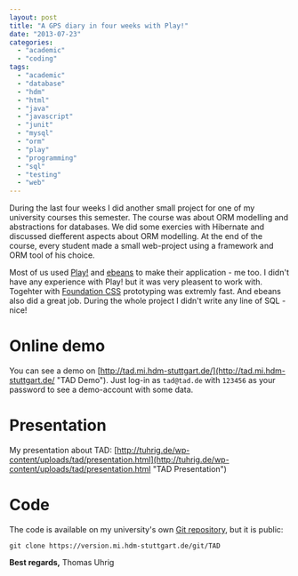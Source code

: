 ```yaml
---
layout: post
title: "A GPS diary in four weeks with Play!"
date: "2013-07-23"
categories: 
  - "academic"
  - "coding"
tags: 
  - "academic"
  - "database"
  - "hdm"
  - "html"
  - "java"
  - "javascript"
  - "junit"
  - "mysql"
  - "orm"
  - "play"
  - "programming"
  - "sql"
  - "testing"
  - "web"
---
```


During the last four weeks I did another small project for one of my university courses this semester. The course was about ORM modelling and abstractions for databases. We did some exercies with Hibernate and discussed diefferent aspects about ORM modelling. At the end of the course, every student made a small web-project using a framework and ORM tool of his choice.

Most of us used [Play!](http://www.playframework.com/ "Play!") and [ebeans](http://www.avaje.org/ "ebeans") to make their application - me too. I didn't have any experience with Play! but it was very pleasent to work with. Togehter with [Foundation CSS](http://foundation.zurb.com/ "Foundation CSS") prototyping was extremly fast. And ebeans also did a great job. During the whole project I didn't write any line of SQL - nice!

# Online demo

You can see a demo on [http://tad.mi.hdm-stuttgart.de/](http://tad.mi.hdm-stuttgart.de/ "TAD Demo"). Just log-in as `tad@tad.de` with `123456` as your password to see a demo-account with some data.

# Presentation

My presentation about TAD: [http://tuhrig.de/wp-content/uploads/tad/presentation.html](http://tuhrig.de/wp-content/uploads/tad/presentation.html "TAD Presentation")

# Code

The code is available on my university's own [Git repository](https://version.mi.hdm-stuttgart.de/git/TAD "HdM Git"), but it is public:

`git clone https://version.mi.hdm-stuttgart.de/git/TAD`

**Best regards,** Thomas Uhrig
